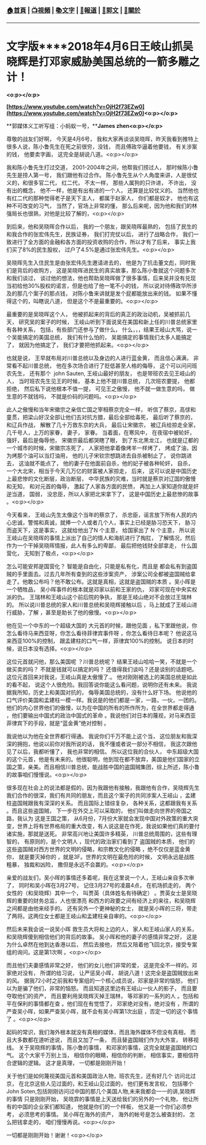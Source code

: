 ###  [:house:首頁](https://github.com/ourhimalayas/home) | [:tv:視頻](https://github.com/ourhimalayas/videos) | [:books:文字](https://github.com/ourhimalayas/txt) | [:newspaper:報道](https://github.com/ourhimalayas/news) | [:eagle:郭文](https://github.com/ourhimalayas/guomedia) | [:pray:關於](https://github.com/ourhimalayas/home/tree/master/about)
---
# **文字版****2018年4月6日王岐山抓吴晓辉是打邓家威胁美国总统的一箭多雕之计！**

**<o:p></o:p>**

**[https://www.youtube.com/watch?v=OjH2f73EZw0](https://www.youtube.com/watch?v=OjH2f73EZw0)<o:p></o:p>**



**郭媒体义工听写组：小蚂蚁一号，****James zhen<o:p></o:p>**



尊敬的战友们好啊， 今天是4月6号， 我和大家再谈谈吴晓晖，昨天我看到推特上很多人说，陈小鲁先生在死之前很穷，没钱， 而且傅政华逼着他要钱， 有关涉案的钱， 他要卖字画， 这完全是胡说八道。<o:p></o:p>



我和陈小鲁先生打过交道， 2001-2004年之间，他帮我们捞过人， 那时候陈小鲁先生是捞人第一号， 我们跟他有过合作。 陈小鲁先生从个人角度来讲，人是很仗义的，和很多官二代， 红二代， 不太一样， 那些人属狗的只许进， 不许出， 没有出的概念， 他不一样，他是有出有进的一个人， 还算是比较仗义的。 当然他也有红二代的那种觉得老子是天下主人， 都属于赵家人， 你们都是奴才， 他也有这种不可改变的习气， 当然了，官场上非常的懂， 那么后来呢，因为他和我们的林强局长也很熟，对他是比较了解的，<o:p></o:p>



到后来，他和吴晓晖合作以后， 我的一个朋友，跟吴晓晖最熟的， 包括了民生的和我合作的张宏伟先生，民族证券， 我们打完仗以后， 进行了战略合作， 我们一致进行了全方面的金融和各方面的投资收购的合作，所以才有了后来， 事实上我们买了8%的民生股权， 过户了4.5%是通过张宏伟先生。<o:p></o:p>



吴晓晖先生入住民生是由张宏伟先生邀请进去的， 他是为了抗击董文彪，同时我们是背后的收购方， 这是吴晓晖进民生的真实故事，那么陈小鲁就这个问题多次和我们谈过， 谈过他的想法，他也帮助吴晓晖做了很多事情，后来吴并没有兑现当初给他30%股权的诺言，但是也给了他一笔不小的钱， 所以说对待傅政华所涉及的那几个案子的那点钱， 对陈小鲁来讲就是发个屁都能放出来的钱。 如果不懂得这个的，叫瞎说八道， 但是这个不是最重要的。<o:p></o:p>



最重要的是吴晓晖这个人， 他被抓起来的背后的真正的政治动机，吴被抓前几天， 研究吴的案子的时候， 王岐山听到下面说吴在美国和新上任的川普总统家里有各种关系， 包括，有些部门还参与了做什么， 什么，，，结果王岐山大骂，说一个吴能搞定的美国总统， 我们有什么怕的， 吴能搞定的事情我们太多人能搞定了， 就因为他搞定了， 我们才要把他抓起来。<o:p></o:p>



也就是说， 王早就布局对川普总统以及身边的人进行蓝金黄， 而且信心满满， 非常看不起川普总统， 他在多次场合进行了贬低甚至人格的侮辱， 这个可以问问班农先生， 还有那个  john Sauten, 王岐山最好的朋友， 也是带班农去见王岐山的人， 当时班农先生见王的时候， 基本上他不提川普总统， 几次班农要提， 他都拒绝， 然后私下说他根本不值一提， 可见王之傲慢， 他不就一做生意的吗， 做生意的不就钱吗， 不就是价码的问题吗。<o:p></o:p>



此人之傲慢和当年宋徽宗之亲信亡国之宰相蔡京完全一样， 听信了蔡京，高俅和童贯，把梁山好汉全部让他们去对抗方腊，最后全部给毒死， 最后听了蔡京的， 和辽兵作战， 解散了几十万救东京的大兵， 最后让宋徽宗， 被辽兵给掠走全家， 几千号人，上万的家眷， 妻子， 家眷。 当着面，在寒风中， 在夜宿中被轮奸， 强奸，最后是侮辱他， 宋徽宗最后都哭瞎了眼， 到了东北黑龙江， 也就是辽都的一个城市的时候，宋徽宗冻死了， 人家把他拿着像烤羊一样烤了， 烤成了油，因为烤那个油可以当灯油用， 他的儿子宋钦宗想跳进去自杀被制止了， 说你跳进去， 这油就不能点了， 他的妻子在他面前自杀，他的妃子被各种轮奸， 自杀， 一个大北宋，相当于今天几万亿的财富被人家掠走， 后来， 这可以说是中国历史上最悲惨的文化断层，政治断层， 中华民族的灾难，当时就是蔡京对辽国的傲慢和无知， 和对元首的侮辱， 激起了人家各方面的民愤， 再加上人家知道你就是奸逆当道， 国弱， 没忠臣，所以人家把北宋拿下了， 这是中国历史上最悲惨的故事 。<o:p></o:p>



今天看来， 王岐山先生太像这个当年的蔡京了， 杀忠臣，谣言放下所有人民的内心忠诚，警惕和真诚，就捧一个人或者几个人，事实上已经是胁习恐天下， 胁习而盗天下，这是事实， 这就给他出了N 个主意， 给国家出了 N 个主意， 所以说王岐山在吴晓晖的事情上派出了自己的情人和海航进行了掏肛， 了解情况，然后作为一个干掉吴晓晖情报，此人有多么的卑鄙， 最后把他钱财全部拿走， 什么国营化， 无知到了极点，<o:p></o:p>



怎么可能安邦是国营化？ 智能是自由化，只能是私有化，而且是 都会私有到盗国贼的手里面去。过去几年所有查到的这些涉案资产， 涉案公司全都被盗国贼给拿走了。他敢公布吗？他不敢公布。这就是真相，这就是盗国贼的本质 。吴小晖是一个牺牲品， 吴小晖事件的根本就是邓家以前和王家的仇， 邓家可现在中央实权派的仇。 王瑞林和王岐山这个前后院的争执， 那是王岐山绝对不会放过王瑞林的。 所以说川普总统的家人和川普总统和吴晓辉接触以后 ，马上就成了王岐山进行威胁，了解 ，甚至是助长了他的傲慢。<o:p></o:p>



他在见一个中东的一个超级大国的 大元首的时候，跟他见面 ，私下里跟他说，你怎么看待马来西亚呀，你怎么看待菲律宾事件呀 ，你怎么看待日本呢？ 他说这马来西亚100%的控制， 跟孟建柱的口气一样，菲律宾100%的控制。 说日本的时候，说日本没有选择。<o:p></o:p>



这位元首就问他，那么美国呢 ？川普总统呢？ 结果王岐山哈哈一笑，不就是一个做买卖的吗？ 不就是钱就可以搞定的吗？ 还值得我们谈吗？还是谈别的话题吧。 这位元首回来对我说，王岐山真是太傲慢了.。 他对刚刚被选上的美国总统是如此的看不起， 说这个人很危险。我回答说你能这么看问题，说明你还有未来。 我说据我所知，历史上和美国对抗的， 侮辱美国总统的，没有什么好下场。 他说他的口气评价美国和孟建柱一模一样。我说是的他们都是一家，一路，一伙，一团的。他们的内心世界他们的傲慢，以为在中国的所有的所作所为，在全世界都走得通 ，他们要输出中国式的政治中国式的革命 。我说他们对日本的蔑视，对马来西亚菲律宾下的手段，就是“蓝金黄”绝对控制 。



我说他以为他在全世界都行得通。 我说你们千万不能上这个当， 这位朋友和我深深的拥抱，他说以前你对我所说的话， 我不懂或者说一部分不相信， 我这次跟他见了以后，我都听懂了， 我也非常的相信。 所以这位我的合伙人， 中东超级大国的这个元首，他是有未来的。他很聪明，他到现在都不放弃，美国是他们国家的立国之策，亲美。而且相信川普总统，能战胜中国的盗国贼集团，综上所述，陈小鲁的故事咱们慢慢说。<o:p></o:p>



很多现在社会上的说法都是假的，因为我跟他有接触，我跟他有合作，吴晓辉先生我们合作的很深，我们有共同的朋友，而且这个案子的共同涉案人王岐山 ，孟建柱盗国贼跟我有深深的关系。 而且国际上错综复杂， 各种关系，这都跟我有关系 。而且这些盗国贼， 下一步在外交上可以采取的， 他们叫做走向世界的帝国之路，我认为 这是王国之策， 从6月份，7月份大家就会发现中国对外政策的重大突变，世界上将有世界格局的重大改变，有人说这是在作死，我说如果他们真的要付诸实施，那就是送死。 非常高兴地让美国许多精英， 川普总统周围的，这些有理智的， 有原则的，是个文明人 ，现代的政治家们看到了 盗国贼的本质， 他们的这些盗国贼对西方世界的文明的侵略，和宗教文化的侵略 ，绝不仅仅是蓝金黄你， 就是要灭掉你的 ，就是3F。世界的文明在最危险的时候， 文明永远是战胜粗暴， 独裁和凶险， 撒但是永远不会赢的。<o:p></o:p>



亲爱的战友们，吴小晖的事情还多着呢，我在这里说一个人，王岐山亲自多次审了， 同时和吴小晖在3月27号， 记住3月27号的凌晨4点， 在机场抓走的， 两个女性的（和吴晓辉）其中一个， 叫贾英（具体姓名有待确定） 。贾英女士是吴晓辉的重要的财务总监，人也很漂亮 和西方的政要之间有经济上的来往，和吴晓辉之间都是由他来经手的。 还有另外一个更神秘的女士， 就是吴小晖的三将，带走了两将。这两位女士都是王岐山和孟建柱亲自审的。<o:p></o:p>



然后未来我会说一说吴小晖 救生员大将和上边的人， 家人和王岐山家人的关系， 和吴晓辉傻到相信他们的背后的故事。 吴小晖和他的妻子的感情非常之好， 这是为什么卓然在他到达香港以后， 然后去接他， 然后又陪着他飞回北京，接受专案组的询问。这是第1次啊 。<o:p></o:p>



而且他们夫妻感情非常之好， 他们的女儿他们非常的爱， 这是完全不一样的。邓家绝对没有， 所谓的给习说， 让严惩吴小晖， 胡说八道！这完全是盗国贼放出来的风。 据我72小时之前我和专案组的一个核心成员说，邓家是非常的恼怒， 他们以为是骗了他们，非常的恼怒。 而且知道这里边有王岐山一伙人的影子， 而且要夺取他们的资产， 而且要利用吴晓辉灭掉王瑞林， 等邓家的一系列的人 。包括和平在保利的事情都在查 。他们现在有觉悟了， 邓家绝对没有，绝对没有 ，所谓的严查吴小晖，如果严查吴小晖，就不会有吴小晖第1次出庭 ，否定一切的这个事情了 。<o:p></o:p>



起码的常识，我们海外根本就没有真相的媒体，而且海外媒体不但没有真相， 而且大多数都在道听途说， 而且又加了一条， 而且替盗国贼们作为大外宣， 转移视线。 关于吴晓辉的事情，陈小鲁的事情， 和邓家的事情，这完全就是盗国贼的口气。 这个大家千万别上当， 相信你的眼睛，相信你的判断， 相信事实，要相信符合逻辑的逻辑。 这才是真理， 一切都是刚刚开始！



关于他们是如何蔑视美国元首和美国政治人物，班农先生，还有好几个 访问北过京， 在北京这些人见过面的，和王岐山见过面的， 他们更有发言权， 包括哪个John Soten,包括刚刚访问过中国的那几个美国人物,未来我都会一一的讲,吴晓辉的事情 只是刚刚开始， 吴晓霏的事情是上天送给我们的另外的一个礼物， 他让所有的中国的企业家们都知道， 他就是你们的一个样板， 他又是一个你们必须参考， 必须思考的事情。 吴小晖在海外的资产， 海外的帐号是怎么被查封的， 怎么把钱拿走的， 咱们慢慢再说。<o:p></o:p>

一切都是刚刚开始！谢谢！<o:p></o:p>


  
<u></u><sub></sub><sup></sup><strike></strike>